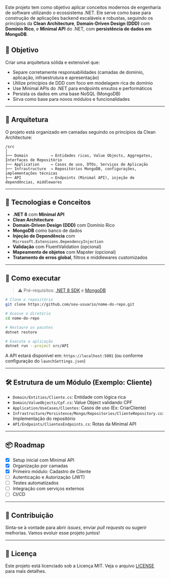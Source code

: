 Este projeto tem como objetivo aplicar conceitos modernos de engenharia de software utilizando o ecossistema .NET. Ele serve como base para construção de aplicações backend escaláveis e robustas, seguindo os princípios da **Clean Architecture**, **Domain-Driven Design (DDD)** com **Domínio Rico**, e **Minimal API** do .NET, com **persistência de dados em MongoDB**.

## 🎯 Objetivo

Criar uma arquitetura sólida e extensível que:

- Separe corretamente responsabilidades (camadas de domínio, aplicação, infraestrutura e apresentação)
- Utilize princípios de DDD com foco em modelagem rica de domínio
- Use Minimal APIs do .NET para endpoints enxutos e performáticos
- Persista os dados em uma base NoSQL (MongoDB)
- Sirva como base para novos módulos e funcionalidades

---

## 📐 Arquitetura

O projeto está organizado em camadas seguindo os princípios da Clean Architecture:

```
/src
│
├── Domain          → Entidades ricas, Value Objects, Aggregates, Interfaces de Repositório
├── Application     → Casos de uso, DTOs, Serviços de Aplicação
├── Infrastructure  → Repositórios MongoDB, configurações, implementações técnicas
├── API             → Endpoints (Minimal API), injeção de dependências, middlewares
```

---

## 🧠 Tecnologias e Conceitos

- **.NET 8** com **Minimal API**
- **Clean Architecture**
- **Domain-Driven Design (DDD)** com Domínio Rico
- **MongoDB** como banco de dados
- **Injeção de Dependência** com `Microsoft.Extensions.DependencyInjection`
- **Validação** com FluentValidation (opcional)
- **Mapeamento de objetos** com Mapster (opcional)
- **Tratamento de erros global**, filtros e middlewares customizados

---

## 🚀 Como executar

> ⚠️ Pré-requisitos: [.NET 8 SDK](https://dotnet.microsoft.com/download) e [MongoDB](https://www.mongodb.com/try/download/community)

```bash
# Clone o repositório
git clone https://github.com/seu-usuario/nome-do-repo.git

# Acesse o diretório
cd nome-do-repo

# Restaure os pacotes
dotnet restore

# Execute a aplicação
dotnet run --project src/API
```

A API estará disponível em: `https://localhost:5001` (ou conforme configuração do `launchSettings.json`)

---

## 🛠️ Estrutura de um Módulo (Exemplo: Cliente)

- `Domain/Entities/Cliente.cs`: Entidade com lógica rica
- `Domain/ValueObjects/Cpf.cs`: Value Object validando CPF
- `Application/UseCases/Clientes`: Casos de uso (Ex: CriarCliente)
- `Infrastructure/Persistence/Mongo/Repositories/ClienteRepository.cs`: Implementação do repositório
- `API/Endpoints/ClientesEndpoints.cs`: Rotas da Minimal API

---

## 📦 Roadmap

- [x] Setup inicial com Minimal API
- [x] Organização por camadas
- [x] Primeiro módulo: Cadastro de Cliente
- [ ] Autenticação e Autorização (JWT)
- [ ] Testes automatizados
- [ ] Integração com serviços externos
- [ ] CI/CD

---

## 🤝 Contribuição

Sinta-se à vontade para abrir *issues*, enviar *pull requests* ou sugerir melhorias. Vamos evoluir esse projeto juntos!

---

## 📄 Licença

Este projeto está licenciado sob a Licença MIT. Veja o arquivo [LICENSE](./LICENSE) para mais detalhes.
